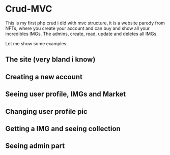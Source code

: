 # Crud-MVC

This is my first php crud i did with mvc structure, it is a website parody from NFTs, where you create your account and can buy and show all your incredibles IMGs.
The admins, create, read, update and deletes all IMGs.

Let me show some examples:

## The site (very bland i know)

## Creating a new account

## Seeing user profile, IMGs and Market

## Changing user profile pic

## Getting a IMG and seeing collection

## Seeing admin part
